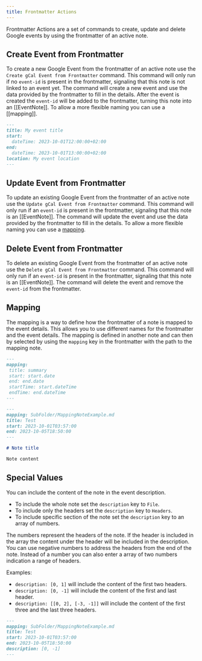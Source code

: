 ```yaml
---
title: Frontmatter Actions
---
```


Frontmatter Actions are a set of commands to create, update and delete Google events by using the frontmatter of an active note.

## Create Event from Frontmatter

To create a new Google Event from the frontmatter of an active note use the `Create gCal Event from Frontmatter` command.
This command will only run if no `event-id` is present in the frontmatter, signaling that this note is not linked to an event yet.
The command will create a new event and use the data provided by the frontmatter to fill in the details.
After the event is created the `event-id` will be added to the frontmatter, turning this note into an [[EventNote]].
To allow a more flexible naming you can use a [[mapping]].

~~~md title="Example"
---
title: My event title
start:
  dateTime: 2023-10-01T12:00:00+02:00
end:
  dateTime: 2023-10-01T13:00:00+02:00
location: My event location
---
~~~

## Update Event from Frontmatter

To update an existing Google Event from the frontmatter of an active note use the `Update gCal Event from Frontmatter` command.
This command will only run if an `event-id` is present in the frontmatter, signaling that this note is an [[EventNote]].
The command will update the event and use the data provided by the frontmatter to fill in the details.
To allow a more flexible naming you can use a [mapping](#mapping).

## Delete Event from Frontmatter

To delete an existing Google Event from the frontmatter of an active note use the `Delete gCal Event from Frontmatter` command.
This command will only run if an `event-id` is present in the frontmatter, signaling that this note is an [[EventNote]].
The command will delete the event and remove the `event-id` from the frontmatter.

## Mapping

The mapping is a way to define how the frontmatter of a note is mapped to the event details.
This allows you to use different names for the frontmatter and the event details.
The mapping is defined in another note and can then by selected by using the `mapping` key in the frontmatter with the path to the mapping note.

~~~md title="MappingNoteExample.md"
---
mapping:
 title: summary
 start: start.date
 end: end.date
 startTime: start.dateTime
 endTime: end.dateTime
---
~~~

~~~md title="Example note"
---
mapping: SubFolder/MappingNoteExample.md
title: Test
start: 2023-10-01T03:57:00
end: 2023-10-05T18:50:00
---

# Note title

Note content
~~~

## Special Values

You can include the content of the note in the event description.

- To include the whole note set the `description` key to `File`.
- To include only the headers set the `description` key to `Headers`.
- To include specific section of the note set the `description` key to an array of numbers.

The numbers represent the headers of the note.
If the header is included in the array the content under the header will be included in the description.
You can use negative numbers to address the headers from the end of the note.
Instead of a number you can also enter a array of two numbers indication a range of headers.

Examples:

- `description: [0, 1]` will include the content of the first two headers.
- `description: [0, -1]` will include the content of the first and last header.
- `description: [[0, 2], [-3, -1]]` will include the content of the first three and the last three headers.

~~~md title="Example note"
---
mapping: SubFolder/MappingNoteExample.md
title: Test
start: 2023-10-01T03:57:00
end: 2023-10-05T18:50:00
description: [0, -1]
---
~~~
